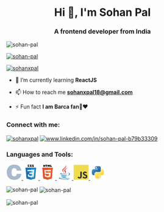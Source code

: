 <h1 align="center">Hi 👋, I'm Sohan Pal</h1>
<h3 align="center">A frontend developer from India</h3>

<p align="left"> <img src="https://komarev.com/ghpvc/?username=sohan-pal&label=Profile%20views&color=0e75b6&style=flat" alt="sohan-pal" /> </p>

<p align="left"> <a href="https://github.com/ryo-ma/github-profile-trophy"><img src="https://github-profile-trophy.vercel.app/?username=sohan-pal" alt="sohan-pal" /></a> </p>

<p align="left"> <a href="https://twitter.com/sohanxpal" target="blank"><img src="https://img.shields.io/twitter/follow/sohanxpal?logo=twitter&style=for-the-badge" alt="sohanxpal" /></a> </p>

- 🌱 I’m currently learning **ReactJS**

- 📫 How to reach me **sohanxpal18@gmail.com**

- ⚡ Fun fact **I am Barca fan💙❤️**

<h3 align="left">Connect with me:</h3>
<p align="left">
<a href="https://twitter.com/sohanxpal" target="blank"><img align="center" src="https://raw.githubusercontent.com/rahuldkjain/github-profile-readme-generator/master/src/images/icons/Social/twitter.svg" alt="sohanxpal" height="30" width="40" /></a>
<a href="https://linkedin.com/in/www.linkedin.com/in/sohan-pal-b79b33309" target="blank"><img align="center" src="https://raw.githubusercontent.com/rahuldkjain/github-profile-readme-generator/master/src/images/icons/Social/linked-in-alt.svg" alt="www.linkedin.com/in/sohan-pal-b79b33309" height="30" width="40" /></a>
</p>

<h3 align="left">Languages and Tools:</h3>
<p align="left"> <a href="https://www.cprogramming.com/" target="_blank" rel="noreferrer"> <img src="https://raw.githubusercontent.com/devicons/devicon/master/icons/c/c-original.svg" alt="c" width="40" height="40"/> </a> <a href="https://www.w3schools.com/css/" target="_blank" rel="noreferrer"> <img src="https://raw.githubusercontent.com/devicons/devicon/master/icons/css3/css3-original-wordmark.svg" alt="css3" width="40" height="40"/> </a> <a href="https://www.w3.org/html/" target="_blank" rel="noreferrer"> <img src="https://raw.githubusercontent.com/devicons/devicon/master/icons/html5/html5-original-wordmark.svg" alt="html5" width="40" height="40"/> </a> <a href="https://www.java.com" target="_blank" rel="noreferrer"> <img src="https://raw.githubusercontent.com/devicons/devicon/master/icons/java/java-original.svg" alt="java" width="40" height="40"/> </a> <a href="https://developer.mozilla.org/en-US/docs/Web/JavaScript" target="_blank" rel="noreferrer"> <img src="https://raw.githubusercontent.com/devicons/devicon/master/icons/javascript/javascript-original.svg" alt="javascript" width="40" height="40"/> </a> <a href="https://www.python.org" target="_blank" rel="noreferrer"> <img src="https://raw.githubusercontent.com/devicons/devicon/master/icons/python/python-original.svg" alt="python" width="40" height="40"/> </a> </p>

<p><img align="left" src="https://github-readme-stats.vercel.app/api/top-langs?username=sohan-pal&show_icons=true&locale=en&layout=compact" alt="sohan-pal" /></p>

<p>&nbsp;<img align="center" src="https://github-readme-stats.vercel.app/api?username=sohan-pal&show_icons=true&locale=en" alt="sohan-pal" /></p>

<p><img align="center" src="https://github-readme-streak-stats.herokuapp.com/?user=sohan-pal&" alt="sohan-pal" /></p>

